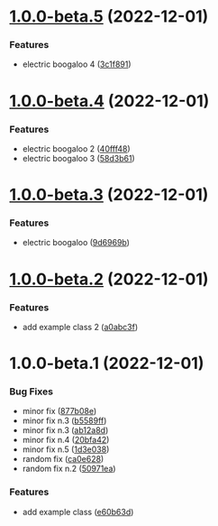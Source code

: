 # [1.0.0-beta.5](https://github.com/pervasive-cats/example/compare/v1.0.0-beta.4...v1.0.0-beta.5) (2022-12-01)


### Features

* electric boogaloo 4 ([3c1f891](https://github.com/pervasive-cats/example/commit/3c1f89112abd4b93260e780ee4702258c1bd107b))

# [1.0.0-beta.4](https://github.com/pervasive-cats/example/compare/v1.0.0-beta.3...v1.0.0-beta.4) (2022-12-01)


### Features

* electric boogaloo 2 ([40fff48](https://github.com/pervasive-cats/example/commit/40fff480b6f0f3a498833dd79f473535be9c16b5))
* electric boogaloo 3 ([58d3b61](https://github.com/pervasive-cats/example/commit/58d3b61413be732ea8d86ca5324171aed0cd1f52))

# [1.0.0-beta.3](https://github.com/pervasive-cats/example/compare/v1.0.0-beta.2...v1.0.0-beta.3) (2022-12-01)


### Features

* electric boogaloo ([9d6969b](https://github.com/pervasive-cats/example/commit/9d6969b29dcfc82820a2f22c8c39478e5cfb908c))

# [1.0.0-beta.2](https://github.com/pervasive-cats/example/compare/v1.0.0-beta.1...v1.0.0-beta.2) (2022-12-01)


### Features

* add example class 2 ([a0abc3f](https://github.com/pervasive-cats/example/commit/a0abc3f2ab11e7577c7a8401ea3ea17f9be8b657))

# 1.0.0-beta.1 (2022-12-01)


### Bug Fixes

* minor fix ([877b08e](https://github.com/pervasive-cats/example/commit/877b08e3ba3b767280ae6ebf6d651afa046865d5))
* minor fix n.3 ([b5589ff](https://github.com/pervasive-cats/example/commit/b5589ff34d626de86b1998f46e56345702829eba))
* minor fix n.3 ([ab12a8d](https://github.com/pervasive-cats/example/commit/ab12a8d82424d54f78945610142393ec6f84b173))
* minor fix n.4 ([20bfa42](https://github.com/pervasive-cats/example/commit/20bfa422a82a0cdf587d97a29da3602c096da576))
* minor fix n.5 ([1d3e038](https://github.com/pervasive-cats/example/commit/1d3e0381970714bc39859dc545ba0c7a709a2ef8))
* random fix ([ca0e628](https://github.com/pervasive-cats/example/commit/ca0e62892e96662a9e3498054be1452d376bbd68))
* random fix n.2 ([50971ea](https://github.com/pervasive-cats/example/commit/50971ea51c00ebc8a191ce92bbdbd2b4cfc604a3))


### Features

* add example class ([e60b63d](https://github.com/pervasive-cats/example/commit/e60b63dd21ec0d98fac1564007882342ac5f80a1))
